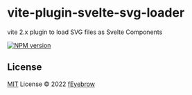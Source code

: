 # vite-plugin-svelte-svg-loader
vite 2.x plugin to load SVG files as Svelte Components

[![NPM version](https://img.shields.io/npm/v/vite-plugin-svelte-svg-loader?color=a1b858&label=)](https://www.npmjs.com/package/vite-plugin-svelte-svg-loader)

## License

[MIT](./LICENSE) License © 2022 [fEyebrow](https://github.com/fEyebrow)
